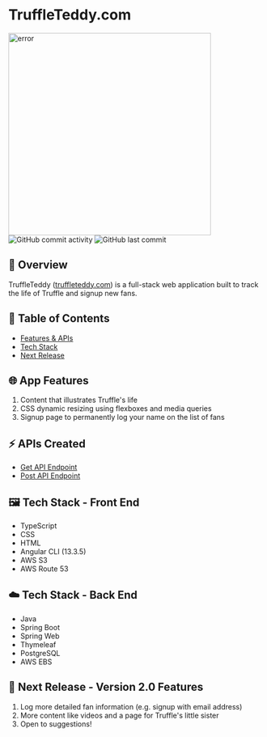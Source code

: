 
# TruffleTeddy.com 
<img width="400" alt="error" src="https://static.vecteezy.com/system/resources/previews/002/063/138/non_2x/cartoon-cute-dogs-with-big-bone-vector.jpg">
<img alt="GitHub commit activity" src="https://img.shields.io/github/commit-activity/m/aaroncorona/Truffle-App-Frontend">
<img alt="GitHub last commit" src="https://img.shields.io/github/last-commit/aaroncorona/Truffle-App-Frontend">


## 📜 Overview

TruffleTeddy (<a href = 'http://TruffleTeddy.com.s3-website-us-west-1.amazonaws.com/' target = "_blank">truffleteddy.com</a>)
is a full-stack web application built to track the life of Truffle and signup new fans.

## 📖 Table of Contents
* [Features & APIs](#app-features)
* [Tech Stack](#tech-stack---front-end)
* [Next Release](#next-release---version-20-features)


## 🌐 App Features
1. Content that illustrates Truffle's life
2. CSS dynamic resizing using flexboxes and media queries
3. Signup page to permanently log your name on the list of fans


## ⚡ APIs Created
* [Get API Endpoint](http://test3app-env.eba-jdzv33hs.us-west-1.elasticbeanstalk.com/fans)
* [Post API Endpoint](http://test3app-env.eba-jdzv33hs.us-west-1.elasticbeanstalk.com/fans/signup)


## 🖼️ Tech Stack - Front End
* TypeScript
* CSS
* HTML
* Angular CLI (13.3.5)
* AWS S3 
* AWS Route 53


## ☁️ Tech Stack - Back End
* Java
* Spring Boot
* Spring Web
* Thymeleaf
* PostgreSQL
* AWS EBS


## 🚧 Next Release - Version 2.0 Features
1. Log more detailed fan information (e.g. signup with email address)
2. More content like videos and a page for Truffle's little sister
3. Open to suggestions!



